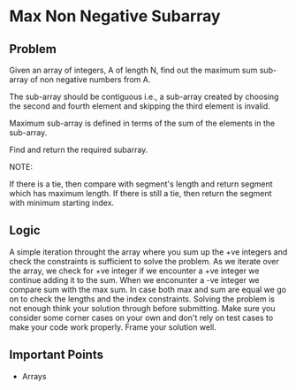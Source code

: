 # Max Non Negative Subarray

## Problem

Given an array of integers, A of length N, find out the maximum sum sub-array of non negative numbers from A.

The sub-array should be contiguous i.e., a sub-array created by choosing the second and fourth element and skipping the third element is invalid.

Maximum sub-array is defined in terms of the sum of the elements in the sub-array.

Find and return the required subarray.

NOTE:

If there is a tie, then compare with segment's length and return segment which has maximum length.
If there is still a tie, then return the segment with minimum starting index.

## Logic

A simple iteration throught the array where you sum up the +ve integers and check the constraints is sufficient to solve the problem. As we iterate over the array, we check for +ve integer if we encounter a +ve integer we continue adding it to the sum. When we enconunter a -ve integer we compare sum with the max sum. In case both max and sum are equal we go on to check the lengths and the index constraints. Solving the problem is not enough think your solution through before submitting. Make sure you consider some corner cases on your own and don't rely on test cases to make your code work properly. Frame your solution well.

## Important Points

- Arrays